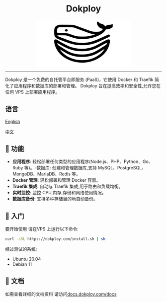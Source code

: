 

<div align="center">
   <h1 align="center">Dokploy</h1>
</div>

<div align="center" style="width:100%;">
<img src="https://raw.githubusercontent.com/Dokploy/dokploy/main/logo.png" alt="Reflex Logo"  style="width:60%;">
</div>
<hr>



Dokploy 是一个免费的自托管平台即服务 (PaaS)，它使用 Docker 和 Traefik 简化了应用程序和数据库的部署和管理。 Dokploy 旨在提高效率和安全性,允许您在任何 VPS 上部署应用程序。

## 语言 
[English](README.md) 

[中文](README-zh.md)





## 🌟 功能

- **应用程序**: 轻松部署任何类型的应用程序(Node.js、PHP、Python、Go、Ruby 等)。-数据库: 创建和管理数据库,支持 MySQL、PostgreSQL、MongoDB、MariaDB、Redis 等。
- **Docker 管理**: 轻松部署和管理 Docker 容器。
- **Traefik 集成**: 自动与 Traefik 集成,用于路由和负载均衡。
- **实时监控**: 监控 CPU,内存,存储和网络使用情况。
- **数据库备份**: 支持多种存储目的地自动备份。

## 🚀 入门
要开始使用 请在VPS 上运行以下命令:

```bash
curl -sSL https://dokploy.com/install.sh | sh
```

经过测试的系统:

- Ubuntu 20.04
- Debian 11
  
## 📄 文档

如需查看详细的文档资料 请访问[docs.dokploy.com/docs](https://docs.dokploy.com)

